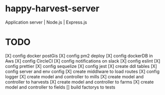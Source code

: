 # happy-harvest-server

Application server | Node.js | Express.js

# TODO

[X] config docker postGis
[X] config pm2 deploy
[X] config dockerDB in Aws
[X] config CircleCI
[X] config notifications on slack
[X] config eslint
[X] config prettier
[X] config sequelize
[X] config jest
[X] create ddl tables
[X] config server and env config
[X] create middlware to load routes
[X] config logger
[X] create model and controller to mills
[X] create model and controller to harvests
[X] create model and controller to farms
[X] create model and controller to fields
[] build factorys to tests